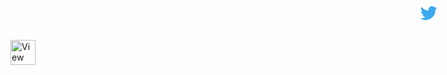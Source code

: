 <!-- _navbar.md -->

<a
        rel="no-referer"
        href="https://twitter.com/intent/tweet?text=Check%20out%20FormVuelar%21%20Vue%20form%20components%20done%20right%21&hashtags=formVuelar%2Cvue&url=https%3A%2F%2Fjaniskelemen.github.io%2Fformvuelar&original_referer=https%3A%2F%2Ftwitter.com%2Fshare%3Ftext%3DCheck%2520out%2520FormVuelar%21%2520Vue%2520form%2520components%2520done%2520right%21%26hashtags%3DformVuelar%2Cvue%26url%3Dhttps%3A%2F%2Fjaniskelemen.github.io%2Fformvuelar"
        title="Share on Twitter"
        target="_blank"
        style="top: 10px;
    position: absolute;
    right: 35px;"
      >
<svg width="56px" height="22px" viewBox="328 355 335 276" xmlns="http://www.w3.org/2000/svg">
<path
            d="
      M 630, 425
      A 195, 195 0 0 1 331, 600
      A 142, 142 0 0 0 428, 570
      A  70,  70 0 0 1 370, 523
      A  70,  70 0 0 0 401, 521
      A  70,  70 0 0 1 344, 455
      A  70,  70 0 0 0 372, 460
      A  70,  70 0 0 1 354, 370
      A 195, 195 0 0 0 495, 442
      A  67,  67 0 0 1 611, 380
      A 117, 117 0 0 0 654, 363
      A  65,  65 0 0 1 623, 401
      A 117, 117 0 0 0 662, 390
      A  65,  65 0 0 1 630, 425
      Z"
            style="fill:#3BA9EE;"
          ></path>
</svg>
</a><a href="https://github.com/janiskelemen/formvuelar" title="View on Github">
<img
              alt="View on Github"
              height="40"
              src="https://github.githubassets.com/images/modules/logos_page/GitHub-Mark.png"
              width="40"
          >
</a>
